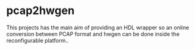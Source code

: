 # pcap2hwgen
This projects has the main aim of providing an HDL wrapper so an online conversion between PCAP format and hwgen can be done inside the reconfigurable platform..
